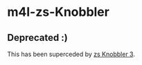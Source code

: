 # m4l-zs-Knobbler

## Deprecated :)
This has been superceded by [zs Knobbler 3](https://github.com/zsteinkamp/m4l-zs-Knobbler3).
